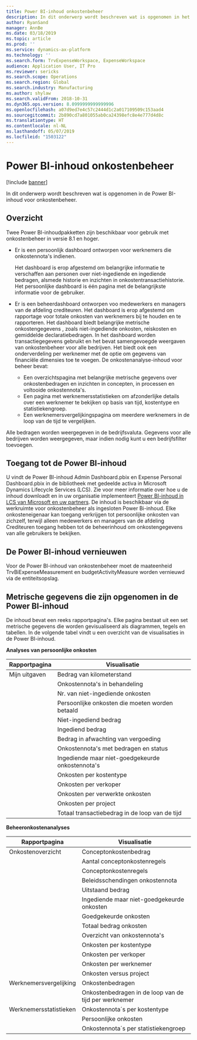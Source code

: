 ```yaml
---
title: Power BI-inhoud onkostenbeheer
description: In dit onderwerp wordt beschreven wat is opgenomen in het Power BI-inhoudpakket voor onkostenbeheer.
author: RyanSand
manager: AnnBe
ms.date: 03/18/2019
ms.topic: article
ms.prod: ''
ms.service: dynamics-ax-platform
ms.technology: ''
ms.search.form: TrvExpenseWorkspace, ExpenseWorkspace
audience: Application User, IT Pro
ms.reviewer: sericks
ms.search.scope: Operations
ms.search.region: Global
ms.search.industry: Manufacturing
ms.author: shylaw
ms.search.validFrom: 2018-10-31
ms.dyn365.ops.version: 8.0999999999999996
ms.openlocfilehash: a07d9ed7e4c57c2444d1c2a017109509c153aad4
ms.sourcegitcommit: 2b890cd7a801055ab0ca24398efc8e4e777d4d8c
ms.translationtype: HT
ms.contentlocale: nl-NL
ms.lasthandoff: 05/07/2019
ms.locfileid: "1503122"
---
```

# <a name="expense-management-power-bi-content"></a>Power BI-inhoud onkostenbeheer

[!include [banner](../includes/banner.md)]

In dit onderwerp wordt beschreven wat is opgenomen in de Power BI-inhoud voor onkostenbeheer. 

## <a name="overview"></a>Overzicht
Twee Power BI-inhoudpakketten zijn beschikbaar voor gebruik met onkostenbeheer in versie 8.1 en hoger. 
- Er is een persoonlijk dashboard ontworpen voor werknemers die onkostennota's indienen. 

  Het dashboard is erop afgestemd om belangrijke informatie te verschaffen aan personen over niet-ingediende en ingediende bedragen, alsmede historie en inzichten in onkostentransactiehistorie. Het persoonlijke dashboard is één pagina met de belangrijkste informatie voor de gebruiker.

- Er is een beheerdashboard ontworpen voo medewerkers en managers van de afdeling crediteuren. Het dashboard is erop afgestemd om rapportage voor totale onkosten van werknemers bij te houden en te rapporteren. Het dashboard biedt belangrijke metrische onkostengegevens , zoals niet-ingediende onkosten, reiskosten en gemiddelde declaratiebedragen. In het dashboard worden transactiegegevens gebruikt en het bevat samengevoegde weergaven van onkostenbeheer voor alle bedrijven. Het biedt ook een onderverdeling per werknemer met de optie om gegevens van financiële dimensies toe te voegen. De onkostenanalyse-inhoud voor beheer bevat: 
  - Een overzichtspagina met belangrijke metrische gegevens over onkostenbedragen en inzichten in concepten, in processen en voltooide onkostennota's. 
  - Een pagina met werknemersstatistieken om afzonderlijke details over een werknemer te bekijken op basis van tijd, kostentype en statistiekengroep. 
  - Een werknemersvergelijkingspagina om meerdere werknemers in de loop van de tijd te vergelijken. 

Alle bedragen worden weergegeven in de bedrijfsvaluta. Gegevens voor alle bedrijven worden weergegeven, maar indien nodig kunt u een bedrijfsfilter toevoegen. 

## <a name="accessing-the-power-bi-content"></a>Toegang tot de Power BI-inhoud
U vindt de Power BI-inhoud Admin Dashboard.pbix en Expense Personal Dashboard.pbix in de bibliotheek met gedeelde activa in Microsoft Dynamics Lifecycle Services (LCS). Zie voor meer informatie over hoe u de inhoud downloadt en in uw organisatie implementeert [Power BI-inhoud in LCS van Microsoft en uw partners](https://blogs.msdn.microsoft.com/dynamicsaxbi/2016/12/12/power-bi-content-from-microsoft-and-your-partners/).
De inhoud is beschikbaar via de werkruimte voor onkostenbeheer als ingesloten Power Bi-inhoud. Elke onkosteneigenaar kan toegang verkrijgen tot persoonlijke onkosten van zichzelf, terwijl alleen medewerkers en managers van de afdeling Crediteuren toegang hebben tot de beheerinhoud om onkostengegevens van alle gebruikers te bekijken.

## <a name="refreshing-the-power-bi-content"></a>De Power BI-inhoud vernieuwen
Voor de Power BI-inhoud van onkostenbeheer moet de maateenheid TrvBiExpenseMeasurement en budgetActivityMeasure worden vernieuwd via de entiteitsopslag. 

## <a name="metrics-that-are-included-in-the-power-bi-content"></a>Metrische gegevens die zijn opgenomen in de Power BI-inhoud
De inhoud bevat een reeks rapportpagina's. Elke pagina bestaat uit een set metrische gegevens die worden gevisualiseerd als diagrammen, tegels en tabellen. In de volgende tabel vindt u een overzicht van de visualisaties in de Power BI-inhoud.

**Analyses van persoonlijke onkosten**

| Rapportpagina | Visualisatie                             |
|-------------|-------------------------------------------|
| Mijn uitgaven | Bedrag van kilometerstand                         |
|             | Onkostennota's in behandeling                |
|             | Nr. van niet-ingediende onkosten               |
|             | Persoonlijke onkosten die moeten worden betaald              |
|             | Niet-ingediend bedrag                        |
|             | Ingediend bedrag                          |
|             | Bedrag in afwachting van vergoeding             |
|             | Onkostennota's met bedragen en status   |
|             | Ingediende maar niet-goedgekeurde onkostennota's  |
|             | Onkosten per kostentype                     |
|             | Onkosten per verkoper                      |
|             | Onkosten per verwerkte onkosten            |
|             | Onkosten per project                       |
|             | Totaal transactiebedrag in de loop van de tijd        |

**Beheeronkostenanalyses**

| Rapportpagina         | Visualisatie                           |           
|---------------------|-----------------------------------------|
| Onkostenoverzicht    | Conceptonkostenbedrag                   |
|                     | Aantal conceptonkostenregels           |
|                     | Conceptonkostenregels                     |
|                     | Beleidsschendingen onkostennota        |
|                     | Uitstaand bedrag                      |
|                     | Ingediende maar niet-goedgekeurde onkosten       |
|                     | Goedgekeurde onkosten                       |
|                     | Totaal bedrag onkosten                    |
|                     | Overzicht van onkostennota's                |
|                     | Onkosten per kostentype                   |
|                     | Onkosten per verkoper                    |
|                     | Onkosten per werknemer                   |
|                     | Onkosten versus project                     |
| Werknemersvergelijking | Onkostenbedragen                         |
|                     | Onkostenbedragen in de loop van de tijd per werknemer   |
| Werknemersstatistieken | Onkostennota´s per kostentype            |
|                     | Persoonlijke onkosten                       |
|                     | Onkostennota´s per statistiekengroep     |
